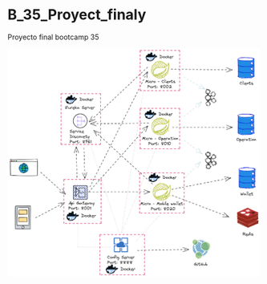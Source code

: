 # B_35_Proyect_finaly
Proyecto final bootcamp 35


![App Screenshot](https://raw.githubusercontent.com/FranciscoCY/B_35_Proyect_finaly/main/Diagrama-restructura-bk.png)
